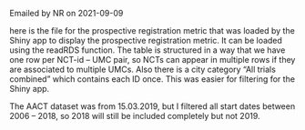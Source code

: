 Emailed by NR on 2021-09-09

here is the file for the prospective registration metric that was loaded by the Shiny app to display the prospective registration metric. It can be loaded using the readRDS function. The table is structured in a way that we have one row per NCT-id – UMC pair, so NCTs can appear in multiple rows if they are associated to multiple UMCs. Also there is a city category “All trials combined” which contains each ID once. This was easier for filtering for the Shiny app.

 

The AACT dataset was from 15.03.2019, but I filtered all start dates between 2006 – 2018, so 2018 will still be included completely but not 2019.


